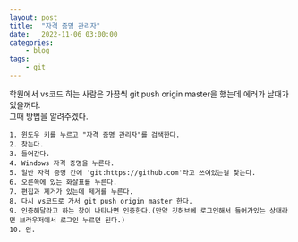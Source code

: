 ```yaml
---
layout: post
title:	"자격 증명 관리자"
date:	2022-11-06 03:00:00
categories:
    - blog
tags:
    - git
---
```


학원에서 vs코드 하는 사람은 가끔씩 git push origin master을 했는데 에러가 날때가 있을꺼다.  
그때 방법을 알려주겠다.
```
1. 윈도우 키를 누르고 "자격 증명 관리자"를 검색한다.
2. 찾는다.
3. 들어간다.
4. Windows 자격 증명을 누른다.
5. 일반 자격 증명 칸에 'git:https://github.com'라고 쓰여있는걸 찾는다.
6. 오른쪽에 있는 화살표를 누른다.
7. 편집과 제거가 있는데 제거를 누른다.
8. 다시 vs코드로 가서 git push origin master 한다.
9. 인증해달라고 하는 창이 나타나면 인증한다.(만약 깃허브에 로그인해서 들어가있는 상태라면 브라우저에서 로그인 누르면 된다.)
10. 완.
```